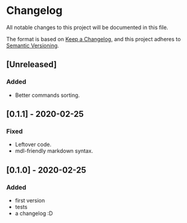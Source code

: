 # Changelog

All notable changes to this project will be documented in this file.

The format is based on [Keep a Changelog](https://keepachangelog.com/en/1.0.0/),
and this project adheres to [Semantic Versioning](https://semver.org/spec/v2.0.0.html).

## [Unreleased]

### Added

- Better commands sorting.

## [0.1.1] - 2020-02-25

### Fixed

- Leftover code.
- mdl-friendly markdown syntax.

## [0.1.0] - 2020-02-25

### Added

- first version
- tests
- a changelog :D
